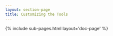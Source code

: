 ```yaml
---
layout: section-page
title: Customizing the Tools
---
```


{% include sub-pages.html layout='doc-page' %}
